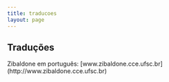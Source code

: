 ```yaml
---
title: traducoes
layout: page
---
```


<h2 class="page-tile">
Traduções
</h2>

<p>
Zibaldone em português:  
[www.zibaldone.cce.ufsc.br](http://www.zibaldone.cce.ufsc.br)
</p>